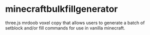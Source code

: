 # minecraftbulkfillgenerator
three.js mrdoob voxel copy that allows users to generate a batch of setblock and/or fill commands for use in vanilla minecraft.

